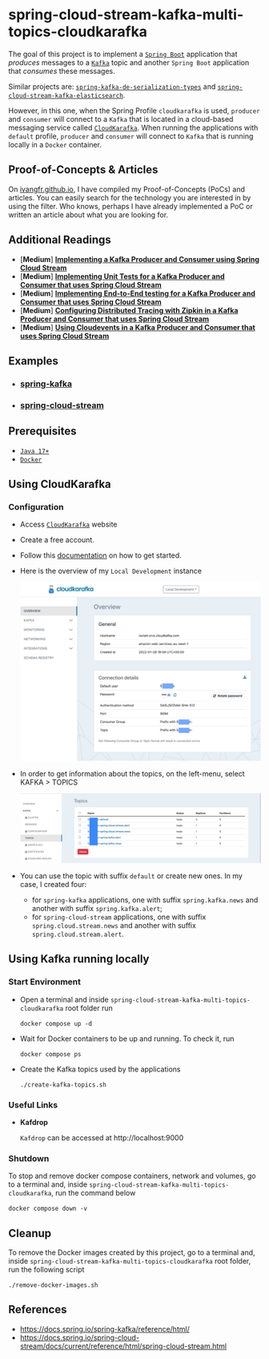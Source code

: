 # spring-cloud-stream-kafka-multi-topics-cloudkarafka

The goal of this project is to implement a [`Spring Boot`](https://docs.spring.io/spring-boot/docs/current/reference/htmlsingle/) application that _produces_ messages to a [`Kafka`](https://kafka.apache.org/) topic and another `Spring Boot` application that _consumes_ these messages.

Similar projects are: [`spring-kafka-de-serialization-types`](https://github.com/ivangfr/spring-kafka-de-serialization-types) and [`spring-cloud-stream-kafka-elasticsearch`](https://github.com/ivangfr/spring-cloud-stream-kafka-elasticsearch).

However, in this one, when the Spring Profile `cloudkarafka` is used, `producer` and `consumer` will connect to a `Kafka` that is located in a cloud-based messaging service called [`CloudKarafka`](https://www.cloudkarafka.com/). When running the applications with `default` profile, `producer` and `consumer` will connect to `Kafka` that is running locally in a `Docker` container.

## Proof-of-Concepts & Articles

On [ivangfr.github.io](https://ivangfr.github.io), I have compiled my Proof-of-Concepts (PoCs) and articles. You can easily search for the technology you are interested in by using the filter. Who knows, perhaps I have already implemented a PoC or written an article about what you are looking for.

## Additional Readings

- \[**Medium**\] [**Implementing a Kafka Producer and Consumer using Spring Cloud Stream**](https://medium.com/javarevisited/implementing-a-kafka-producer-and-consumer-using-spring-cloud-stream-d4b9a6a9eab1)
- \[**Medium**\] [**Implementing Unit Tests for a Kafka Producer and Consumer that uses Spring Cloud Stream**](https://medium.com/javarevisited/implementing-unit-tests-for-a-kafka-producer-and-consumer-that-uses-spring-cloud-stream-f7a98a89fcf2)
- \[**Medium**\] [**Implementing End-to-End testing for a Kafka Producer and Consumer that uses Spring Cloud Stream**](https://medium.com/javarevisited/implementing-end-to-end-testing-for-a-kafka-producer-and-consumer-that-uses-spring-cloud-stream-fbf5e666899e)
- \[**Medium**\] [**Configuring Distributed Tracing with Zipkin in a Kafka Producer and Consumer that uses Spring Cloud Stream**](https://medium.com/javarevisited/configuring-distributed-tracing-with-zipkin-in-a-kafka-producer-and-consumer-that-uses-spring-cloud-9f1e55468b9e)
- \[**Medium**\] [**Using Cloudevents in a Kafka Producer and Consumer that uses Spring Cloud Stream**](https://medium.com/@ivangfr/using-cloudevents-in-a-kafka-producer-and-consumer-that-uses-spring-cloud-stream-9c51670b5566)

## Examples

- ### [spring-kafka](https://github.com/ivangfr/spring-cloud-stream-kafka-multi-topics-cloudkarafka/tree/master/spring-kafka#spring-cloud-stream-kafka-multi-topics-cloudkarafka)
- ### [spring-cloud-stream](https://github.com/ivangfr/spring-cloud-stream-kafka-multi-topics-cloudkarafka/tree/master/spring-cloud-stream#spring-cloud-stream-kafka-multi-topics-cloudkarafka)

## Prerequisites

- [`Java 17+`](https://www.oracle.com/java/technologies/downloads/#java17)
- [`Docker`](https://www.docker.com/)

## Using CloudKarafka

### Configuration

- Access [`CloudKarafka`](https://www.cloudkarafka.com/) website

- Create a free account.

- Follow this [documentation](https://www.cloudkarafka.com/docs/index.html) on how to get started.

- Here is the overview of my `Local Development` instance

  ![cloudkarafka-details](documentation/cloudkarafka-details.jpeg)

- In order to get information about the topics, on the left-menu, select KAFKA > TOPICS

  ![cloudkarafka-topics](documentation/cloudkarafka-topics.jpeg)

- You can use the topic with suffix `default` or create new ones. In my case, I created four:
  - for `spring-kafka` applications, one with suffix `spring.kafka.news` and another with suffix `spring.kafka.alert`;
  - for `spring-cloud-stream` applications, one with suffix `spring.cloud.stream.news` and another with suffix `spring.cloud.stream.alert`.

## Using Kafka running locally

### Start Environment

- Open a terminal and inside `spring-cloud-stream-kafka-multi-topics-cloudkarafka` root folder run
  ```
  docker compose up -d
  ```

- Wait for Docker containers to be up and running. To check it, run
  ```
  docker compose ps
  ```

- Create the Kafka topics used by the applications
  ```
  ./create-kafka-topics.sh
  ```

### Useful Links

- **Kafdrop**

  `Kafdrop` can be accessed at http://localhost:9000

### Shutdown

To stop and remove docker compose containers, network and volumes, go to a terminal and, inside `spring-cloud-stream-kafka-multi-topics-cloudkarafka`, run the command below
```
docker compose down -v
```

## Cleanup

To remove the Docker images created by this project, go to a terminal and, inside `spring-cloud-stream-kafka-multi-topics-cloudkarafka` root folder, run the following script
```
./remove-docker-images.sh
```

## References

- https://docs.spring.io/spring-kafka/reference/html/
- https://docs.spring.io/spring-cloud-stream/docs/current/reference/html/spring-cloud-stream.html